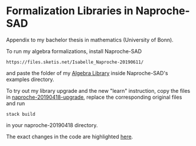 # Formalization Libraries in Naproche-SAD
Appendix to my bachelor thesis in mathematics (University of Bonn).

To run my algebra formalizations, install Naproche-SAD
```
https://files.sketis.net/Isabelle_Naproche-20190611/
```
and paste the folder of my [Algebra Library](./naproche-20190418-original/examples/AlgebraLibrary) inside Naproche-SAD's examples directory.

To try out my library upgrade and the new "learn" instruction, copy the files in [naproche-20190418-upgrade](./naproche-20190418-upgrade), replace the corresponding original files and run
```
stack build
```
in your naproche-20190418 directory.

The exact changes in the code are highlighted [here](https://github.com/Erik-Pi/Formalization-Libraries-in-Naproche-SAD/commit/c13e50702f619757f28fcb67d60c8251b51882fb).
